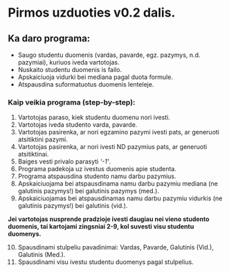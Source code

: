 # Pirmos uzduoties v0.2 dalis.
## Ka daro programa:
- Saugo studentu duomenis (vardas, pavarde, egz. pazymys, n.d. pazymiai), kuriuos iveda vartotojas. 
- Nuskaito studentu duomenis is failo.
- Apskaiciuoja vidurki bei mediana pagal duota formule.
- Atspausdina suformatuotus duomenis lenteleje.

### Kaip veikia programa (step-by-step):
1. Vartotojas paraso, kiek studentu duomenu nori ivesti.  
2. Vartotojas iveda studento varda, pavarde.
3. Vartotojas pasirenka, ar nori egzamino pazymi ivesti pats, ar generuoti atsitiktini pazymi.
4. Vartotojas pasirenka, ar nori ivesti ND pazymius pats, ar generuoti atsitiktinai.
5. Baiges vesti privalo parasyti *'-1'*.
6. Programa padekoja uz ivestus duomenis apie studenta.
7. Programa atspausdina studento namu darbu pazymius.
8. Apskaiciuojama bei atspausdinama namu darbu pazymiu mediana (ne galutinis pazymys!) bei galutinis pazymys (med.).
9. Apskaiciuojamas bei atspausdinamas namu darbu pazymiu vidurkis (ne galutinis pazymys!) bei galutinis (vid.).

 **Jei vartotojas nusprende pradzioje ivesti daugiau nei vieno studento duomenis, tai kartojami zingsniai 2-9, kol suvesti visu studentu duomenys.**

10. Spausdinami stulpeliu pavadinimai: Vardas, Pavarde, Galutinis (Vid.), Galutinis (Med.).
11. Spausdinami visu ivestu studentu duomenys pagal stulpelius.
